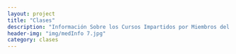 ```yaml
---
layout: project
title: "Clases"
description: "Información Sobre los Cursos Impartidos por Miembros del Grupo"
header-img: "img/medInfo 7.jpg"
category: clases
---
```

